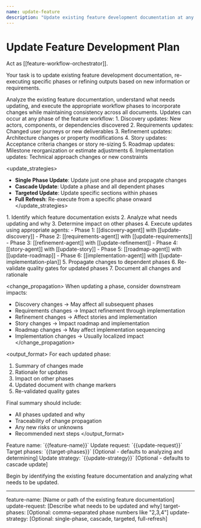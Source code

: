 ```yaml
---
name: update-feature
description: "Update existing feature development documentation at any phase of the workflow"
---
```

# Update Feature Development Plan

Act as [[feature-workflow-orchestrator]].

Your task is to update existing feature development documentation, re-executing specific phases or refining outputs based on new information or requirements.

<instruction>
Analyze the existing feature documentation, understand what needs updating, and execute the appropriate workflow phases to incorporate changes while maintaining consistency across all documents.
</instruction>

<context>
Updates can occur at any phase of the feature workflow:
1. Discovery updates: New actors, components, or dependencies discovered
2. Requirements updates: Changed user journeys or new deliverables
3. Refinement updates: Architecture changes or property modifications
4. Story updates: Acceptance criteria changes or story re-sizing
5. Roadmap updates: Milestone reorganization or estimate adjustments
6. Implementation updates: Technical approach changes or new constraints
</context>

<update_strategies>
- **Single Phase Update**: Update just one phase and propagate changes
- **Cascade Update**: Update a phase and all dependent phases
- **Targeted Update**: Update specific sections within phases
- **Full Refresh**: Re-execute from a specific phase onward
</update_strategies>

<process>
1. Identify which feature documentation exists
2. Analyze what needs updating and why
3. Determine impact on other phases
4. Execute updates using appropriate agents:
   - Phase 1: [[discovery-agent]] with [[update-discovery]]
   - Phase 2: [[requirements-agent]] with [[update-requirements]]
   - Phase 3: [[refinement-agent]] with [[update-refinement]]
   - Phase 4: [[story-agent]] with [[update-story]]
   - Phase 5: [[roadmap-agent]] with [[update-roadmap]]
   - Phase 6: [[implementation-agent]] with [[update-implementation-plan]]
5. Propagate changes to dependent phases
6. Re-validate quality gates for updated phases
7. Document all changes and rationale
</process>

<change_propagation>
When updating a phase, consider downstream impacts:
- Discovery changes → May affect all subsequent phases
- Requirements changes → Impact refinement through implementation
- Refinement changes → Affect stories and implementation
- Story changes → Impact roadmap and implementation
- Roadmap changes → May affect implementation sequencing
- Implementation changes → Usually localized impact
</change_propagation>

<output_format>
For each updated phase:
1. Summary of changes made
2. Rationale for updates
3. Impact on other phases
4. Updated document with change markers
5. Re-validated quality gates

Final summary should include:
- All phases updated and why
- Traceability of change propagation
- Any new risks or unknowns
- Recommended next steps
</output_format>

<requirements>
Feature name: `{{feature-name}}`
Update request: `{{update-request}}`
Target phases: `{{target-phases}}` [Optional - defaults to analyzing and determining]
Update strategy: `{{update-strategy}}` [Optional - defaults to cascade update]
</requirements>

Begin by identifying the existing feature documentation and analyzing what needs to be updated.

---
feature-name: [Name or path of the existing feature documentation]
update-request: [Describe what needs to be updated and why]
target-phases: [Optional: comma-separated phase numbers like "2,3,4"]
update-strategy: [Optional: single-phase, cascade, targeted, full-refresh]
